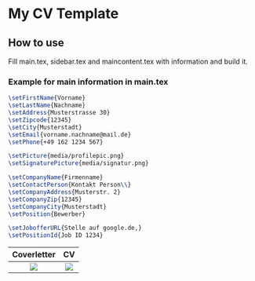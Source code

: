 # My CV Template

<!--
command to convert a pdf page to png
convert -density 200 main.pdf\[\0] -quality 100 -background white -flatten coverletter.png
-->

## How to use

Fill main.tex, sidebar.tex and maincontent.tex with information and build it.

### Example for main information in main.tex

```latex
\setFirstName{Vorname}
\setLastName{Nachname}
\setAddress{Musterstrasse 30}
\setZipcode{12345}
\setCity{Musterstadt}
\setEmail{vorname.nachname@mail.de}
\setPhone{+49 162 1234 567}

\setPicture{media/profilepic.png}
\setSignaturePicture{media/signatur.png}

\setCompanyName{Firmenname}
\setContactPerson{Kontakt Person\\}
\setCompanyAddress{Musterstr. 2}
\setCompanyZip{12345}
\setCompanyCity{Musterstadt}
\setPosition{Bewerber}

\setJobofferURL{Stelle auf google.de,}
\setPositionId{Job ID 1234}
```

Coverletter             |  CV
:-------------------------:|:-------------------------:
![](https://github.com/nidzov/nidzocv/blob/master/media/coverletter.png)  |  ![](https://github.com/nidzov/nidzocv/blob/master/media/cv.png)
